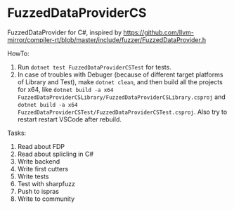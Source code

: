 # FuzzedDataProviderCS
FuzzedDataProvider for C#, inspired by https://github.com/llvm-mirror/compiler-rt/blob/master/include/fuzzer/FuzzedDataProvider.h


HowTo:
1. Run `dotnet test FuzzedDataProviderCSTest` for tests.
2. In case of troubles with Debuger (because of different target platforms of Library and Test), make `dotnet clean`, and then build all the projects for x64, like `dotnet build -a x64 FuzzedDataProviderCSLibrary/FuzzedDataProviderCSLibrary.csproj` and `dotnet build -a x64 FuzzedDataProviderCSTest/FuzzedDataProviderCSTest.csproj`. Also try to restart restart VSCode after rebuild.

Tasks:
1. Read about FDP
2. Read about splicling in C#
3. Write backend
4. Write first cutters
5. Write tests
6. Test with sharpfuzz
7. Push to ispras
8. Write to community

